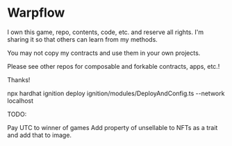 # Warpflow

I own this game, repo, contents, code, etc. and reserve all rights. I'm sharing it so that others can learn from my methods.

You may not copy my contracts and use them in your own projects.

Please see other repos for composable and forkable contracts, apps, etc.!

Thanks!

npx hardhat ignition deploy ignition/modules/DeployAndConfig.ts --network localhost

TODO:

Pay UTC to winner of games
Add property of unsellable to NFTs as a trait and add that to image.
